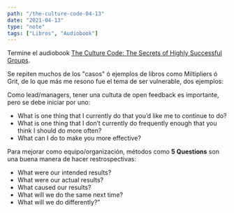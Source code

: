 ```yaml
---
path: "/the-culture-code-04-13"
date: "2021-04-13"
type: "note"
tags: ["Libros", "Audiobook"]
---
```


Termine el audiobook [The Culture Code: The Secrets of Highly Successful Groups](/note/the-culture-code-03-17).

Se repiten muchos de los "casos" ó ejemplos de libros como Miltipliers ó Grit, de lo que más me resono fue el tema de ser vulnerable, dos ejemplos:

Como lead/managers, tener una cultuta de open feedback es importante, pero se debe iniciar por uno:

- What is one thing that I currently do that you’d like me to continue to do?
- What is one thing that I don’t currently do frequently enough that you think I should do more often?
- What can I do to make you more effective?

Para mejorar como equipo/organización, métodos como **5 Questions** son una buena manera de hacer restrospectivas:

- What were our intended results?
- What were our actual results?
- What caused our results?
- What will we do the same next time?
- What will we do differently?”
